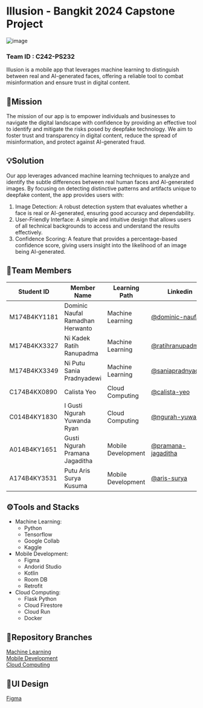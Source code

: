 # Illusion - Bangkit 2024 Capstone Project
![image](https://github.com/user-attachments/assets/0c03f881-1453-4417-9022-64116f0f1840)

### Team ID : C242-PS232		
Illusion is a mobile app that leverages machine learning to distinguish between real and AI-generated faces, offering a reliable tool to combat misinformation and ensure trust in digital content.

## 🚀Mission
The mission of our app is to empower individuals and businesses to navigate the digital landscape with confidence by providing an effective tool to identify and mitigate the risks posed by deepfake technology. We aim to foster trust and transparency in digital content, reduce the spread of misinformation, and protect against AI-generated fraud.

## 💡Solution
Our app leverages advanced machine learning techniques to analyze and identify the subtle differences between real human faces and AI-generated images. By focusing on detecting distinctive patterns and artifacts unique to deepfake content, the app provides users with:
1. Image Detection: A robust detection system that evaluates whether a face is real or AI-generated, ensuring good accuracy and dependability.
2. User-Friendly Interface: A simple and intuitive design that allows users of all technical backgrounds to access and understand the results effectively.
3. Confidence Scoring: A feature that provides a percentage-based confidence score, giving users insight into the likelihood of an image being AI-generated.

## 🌟Team Members
| Student ID   | Member Name     | Learning Path | Linkedin |
|--------------|--------------|--------------|--------------|
| M174B4KY1181  |  Dominic Naufal Ramadhan Herwanto | Machine Learning|[@dominic-naufal](linkedin.com/in/dominic-naufal)
| M174B4KX3327 | Ni Kadek Ratih Ranupadma | Machine Learning | [@ratihranupadma](linkedin.com/in/ratihranupadma)
| M174B4KX3349 | Ni Putu Sania Pradnyadewi | Machine Learning | [@saniapradnyadewi](linkedin.com/in/saniapradnyadewi)
| C174B4KX0890 | Calista Yeo | Cloud Computing | [@calista-yeo](linkedin.com/in/calista-yeo)
| C014B4KY1830 | I Gusti Ngurah Yuwanda Ryan | Cloud Computing | [@ngurah-yuwanda](linkedin.com/in/i-gusti-ngurah-yuwanda-ryan-577367312)
| A014B4KY1651 | Gusti Ngurah Pramana Jagaditha | Mobile Development | [@pramana-jagaditha](linkedin.com/in/gusti-ngurah-pramana-jagaditha-54b41b327)
| A174B4KY3531 | Putu Aris Surya Kusuma | Mobile Development | [@aris-surya](linkedin.com/in/putuarissuryakusuma)

## ⚙️Tools and Stacks
- Machine Learning:
  - Python 
  - Tensorflow
  - Google Collab
  - Kaggle
- Mobile Development:
  - Figma
  - Andorid Studio
  - Kotlin
  - Room DB
  - Retrofit
- Cloud Computing:
  - Flask Python
  - Cloud Firestore
  - Cloud Run
  - Docker
    
## 🌳Repository Branches
[Machine Learning](https://github.com/Illusion-App/illusion-machine-learning.git)<br>
[Mobile Development](https://github.com/Illusion-App/illusion-mobile-development.git)<br>
[Cloud Computing](https://github.com/Illusion-App/illusion-cloud-computing.git)

## 🎨UI Design
[Figma](https://www.figma.com/design/G1abUIGuUzhKsFXKgxLy2D/UI-CAPSTONE-(Copy)?node-id=86-199)
